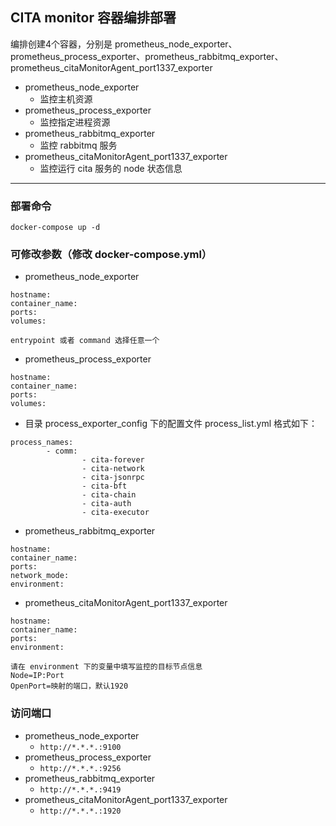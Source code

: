 ## CITA monitor 容器编排部署
 编排创建4个容器，分别是 prometheus_node_exporter、prometheus_process_exporter、prometheus_rabbitmq_exporter、prometheus_citaMonitorAgent_port1337_exporter
* prometheus_node_exporter
	* 监控主机资源
* prometheus_process_exporter
	* 监控指定进程资源
* prometheus_rabbitmq_exporter
	* 监控 rabbitmq 服务
* prometheus_citaMonitorAgent_port1337_exporter
	* 监控运行 cita 服务的 node 状态信息

---
### 部署命令
```
docker-compose up -d
```

### 可修改参数（修改 docker-compose.yml）
* prometheus_node_exporter
```
hostname:
container_name:
ports:
volumes:

entrypoint 或者 command 选择任意一个
```
* prometheus_process_exporter
```
hostname:
container_name:
ports:
volumes:
```
* 目录 process_exporter_config 下的配置文件 process_list.yml 格式如下：
```
process_names:
        - comm:
                - cita-forever
                - cita-network
                - cita-jsonrpc
                - cita-bft
                - cita-chain
                - cita-auth
                - cita-executor
```
* prometheus_rabbitmq_exporter
```
hostname:
container_name:
ports:
network_mode:
environment:
```
* prometheus_citaMonitorAgent_port1337_exporter
```
hostname:
container_name:
ports:
environment:

请在 environment 下的变量中填写监控的目标节点信息
Node=IP:Port
OpenPort=映射的端口，默认1920
```

### 访问端口
* prometheus_node_exporter
	* `http://*.*.*.:9100`
* prometheus_process_exporter
	* `http://*.*.*.:9256`
* prometheus_rabbitmq_exporter
	* `http://*.*.*.:9419`
* prometheus_citaMonitorAgent_port1337_exporter
	* `http://*.*.*.:1920`

